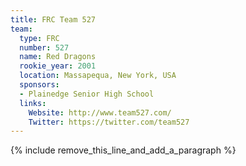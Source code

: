 ```yaml
---
title: FRC Team 527
team:
  type: FRC
  number: 527
  name: Red Dragons
  rookie_year: 2001
  location: Massapequa, New York, USA
  sponsors:
  - Plainedge Senior High School
  links:
    Website: http://www.team527.com/
    Twitter: https://twitter.com/team527
---
```


{% include remove_this_line_and_add_a_paragraph %}